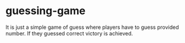 # guessing-game
It is just a simple game of guess where players have to guess provided number. If they guessed correct victory is achieved.
